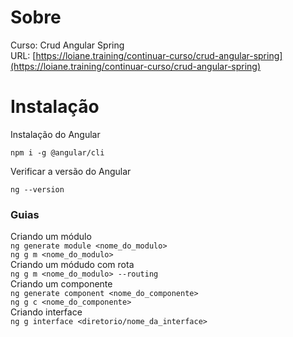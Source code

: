 # Sobre

Curso: Crud Angular Spring\
URL: [https://loiane.training/continuar-curso/crud-angular-spring](https://loiane.training/continuar-curso/crud-angular-spring)

# Instalação

Instalação do Angular

`npm i -g @angular/cli`

Verificar a versão do Angular

`ng --version`

### Guias

Criando um módulo\
`ng generate module <nome_do_modulo>`\
`ng g m <nome_do_modulo>`\
Criando um módudo com rota\
`ng g m <nome_do_modulo> --routing`\
Criando um componente\
`ng generate component <nome_do_componente>`\
`ng g c <nome_do_componente>`\
Criando interface\
`ng g interface <diretorio/nome_da_interface>`
